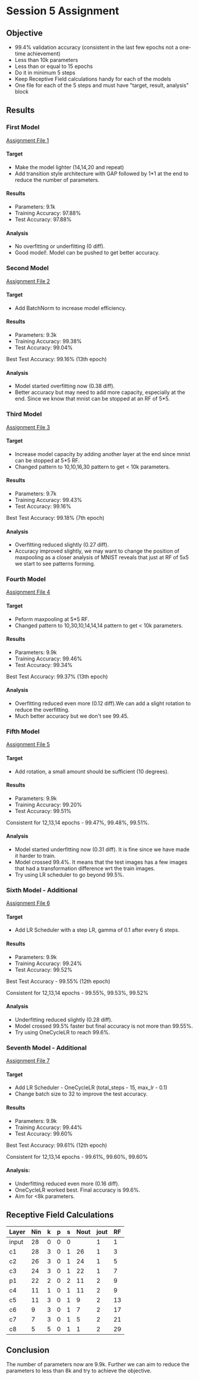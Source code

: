 # Session 5 Assignment

## Objective

* 99.4% validation accuracy (consistent in the last few epochs not a one-time achievement)
* Less than 10k parameters
* Less than or equal to 15 epochs
* Do it in minimum 5 steps
* Keep Receptive Field calculations handy for each of the models
* One file for each of the 5 steps and must have "target, result, analysis" block

## Results

### First Model
[Assignment File 1](https://github.com/sagarigrandhi/EVA4/blob/master/S5/Assignment_5_F1.ipynb)

#### Target
* Make the model lighter (14,14,20 and repeat)
* Add transition style architecture with GAP followed by 1*1 at the end to reduce the number of parameters.
 
#### Results
* Parameters: 9.1k
* Training Accuracy: 97.88%
* Test Accuracy: 97.88%

#### Analysis
* No overfitting or underfitting (0 diff).
* Good model!. Model can be pushed to get better accuracy.

### Second Model
[Assignment File 2](https://github.com/sagarigrandhi/EVA4/blob/master/S5/Assignment_5_F2.ipynb)

#### Target
* Add BatchNorm to increase model efficiency.
 
#### Results
* Parameters: 9.3k
* Training Accuracy: 99.38%
* Test Accuracy: 99.04%

Best Test Accuracy: 99.16% (13th epoch)

#### Analysis
* Model started overfitting now (0.38 diff). 
* Better accuracy but may need to add more capacity, especially at the end. Since we know that mnist can be stopped at an RF of 5*5.

### Third Model
[Assignment File 3](https://github.com/sagarigrandhi/EVA4/blob/master/S5/Assignment_5_F3.ipynb)

#### Target
* Increase model capacity by adding another layer at the end since mnist can be stopped at 5*5 RF. 
* Changed pattern to 10,10,16,30 pattern to get < 10k parameters.
 
#### Results
* Parameters: 9.7k 
* Training Accuracy: 99.43%
* Test Accuracy: 99.16%

Best Test Accuracy: 99.18% (7th epoch)

#### Analysis
* Overfitting reduced slightly (0.27 diff). 
* Accuracy improved slightly, we may want to change the position of maxpooling as a closer analysis of MNIST reveals that just at RF of 5x5 we start to see patterns forming. 

### Fourth Model
[Assignment File 4](https://github.com/sagarigrandhi/EVA4/blob/master/S5/Assignment_5_F4.ipynb)

#### Target
* Peform maxpooling at 5*5 RF.
* Changed pattern to 10,30,10,14,14,14 pattern to get < 10k parameters.
 
#### Results
* Parameters: 9.9k
* Training Accuracy: 99.46%
* Test Accuracy: 99.34%

Best Test Accuracy: 99.37% (13th epoch)

#### Analysis
* Overfitting reduced even more (0.12 diff).We can add a slight rotation to reduce the overfitting.
* Much better accuracy but we don't see 99.45.

### Fifth Model
[Assignment File 5](https://github.com/sagarigrandhi/EVA4/blob/master/S5/Assignment_5_F5.ipynb)

#### Target
* Add rotation, a small amount should be sufficient (10 degrees).
 
#### Results
* Parameters: 9.9k
* Training Accuracy: 99.20%
* Test Accuracy: 99.51%

Consistent for 12,13,14 epochs - 99.47%, 99.48%, 99.51%.

#### Analysis
* Model started underfitting now (0.31 diff). It is fine since we have made it harder to train.
* Model crossed 99.4%. It means that the test images has a few images that had a transformation difference wrt the train images. 
* Try using LR scheduler to go beyond 99.5%.

### Sixth Model - Additional
[Assignment File 6](https://github.com/sagarigrandhi/EVA4/blob/master/S5/Assignment_5_F6.ipynb)

#### Target
* Add LR Scheduler with a step LR, gamma of 0.1 after every 6 steps.
 
#### Results
* Parameters: 9.9k
* Training Accuracy: 99.24%
* Test Accuracy: 99.52%

Best Test Accuracy - 99.55% (12th epoch)

Consistent for 12,13,14 epochs - 99.55%, 99.53%, 99.52%

#### Analysis
* Underfitting reduced slightly (0.28 diff).
* Model crossed 99.5% faster but final accuracy is not more than 99.55%.
* Try using OneCycleLR to reach 99.6%.

### Seventh Model - Additional
[Assignment File 7](https://github.com/sagarigrandhi/EVA4/blob/master/S5/Assignment_5_F7.ipynb)

#### Target
* Add LR Scheduler - OneCycleLR (total_steps - 15, max_lr - 0.1)
* Change batch size to 32 to improve the test accuracy.
 
#### Results
* Parameters: 9.9k
* Training Accuracy: 99.44%
* Test Accuracy: 99.60%

Best Test Accuracy: 99.61% (12th epoch)

Consistent for 12,13,14 epochs - 99.61%, 99.60%, 99.60%

#### Analysis:
* Underfitting reduced even more (0.16 diff).
* OneCycleLR worked best. Final accuracy is 99.6%.
* Aim for <8k parameters.

## Receptive Field Calculations

Layer	| Nin |	k	| p | s |	Nout | jout |	RF
----- |-----|---|---|---|----- |----- |---
input|	28|	0|	0|	0|	|	1|	1|
c1|	28|	3|	0|	1|	26|	1|	3|
c2|	26|	3|	0|	1|	24|	1|	5|
c3|	24|	3|	0|	1|	22|	1|	7|
p1|	22|	2|	0|	2|	11|	2|	9|
c4|	11|	1|	0|	1|	11|	2|	9|
c5|	11|	3|	0|	1|	9|	2|	13|
c6|	9|	3|	0|	1|	7|	2|	17|
c7|	7|	3|	0|	1|	5|	2|	21|
c8|	5|	5|	0|	1|	1|	2|	29|

## Conclusion

The number of parameters now are 9.9k. Further we can aim to reduce the parameters to less than 8k and try to achieve the objective.
